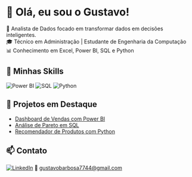 # 👋 Olá, eu sou o Gustavo!

🎯 Analista de Dados focado em transformar dados em decisões inteligentes.  
🎓 Técnico em Administração | Estudante de Engenharia da Computação  
📊 Conhecimento em Excel, Power BI, SQL e Python  

## 🚀 Minhas Skills
![Power BI](https://img.shields.io/badge/Power_BI-F2C811?style=for-the-badge&logo=powerbi&logoColor=black)
![SQL](https://img.shields.io/badge/SQL-4479A1?style=for-the-badge&logo=postgresql&logoColor=white)
![Python](https://img.shields.io/badge/Python-306998?style=for-the-badge&logo=python&logoColor=white)

## 📌 Projetos em Destaque
- [Dashboard de Vendas com Power BI](https://github.com/seunome/dashboard-vendas)
- [Análise de Pareto em SQL](https://github.com/seunome/pareto-sql)
- [Recomendador de Produtos com Python](https://github.com/seunome/recomendador-produtos)

## 📫 Contato
[![LinkedIn](https://img.shields.io/badge/-LinkedIn-0A66C2?style=for-the-badge&logo=linkedin&logoColor=white)]([https://linkedin.com/in/seulinkedin](https://www.linkedin.com/in/gustavo-barbosa-868976236/))
📧 gustavobarbosa7744@gmail.com
